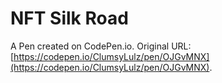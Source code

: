 # NFT Silk Road

A Pen created on CodePen.io. Original URL: [https://codepen.io/ClumsyLulz/pen/OJGvMNX](https://codepen.io/ClumsyLulz/pen/OJGvMNX).

